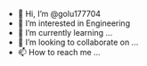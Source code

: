 - 👋 Hi, I’m @golu177704
- 👀 I’m interested in Engineering
- 🌱 I’m currently learning ...
- 💞️ I’m looking to collaborate on ...
- 📫 How to reach me ...

<!---
golu177704/golu177704 is a ✨ special ✨ repository because its `README.md` (this file) appears on your GitHub profile.
You can click the Preview link to take a look at your changes.
--->
